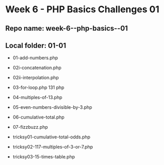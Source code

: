 # Week 6 - PHP Basics Challenges 01
## Repo name: week-6--php-basics--01
## Local folder: 01-01

- 01-add-numbers.php	
- 02i-concatenation.php
- 02ii-interpolation.php
- 03-for-loop.php	131	php
- 04-multiples-of-13.php
- 05-even-numbers-divisible-by-3.php
- 06-cumulative-total.php
- 07-fizzbuzz.php

- tricksy01-cumulative-total-odds.php
- tricksy02-117-multiples-of-3-or-7.php
- tricksy03-15-times-table.php